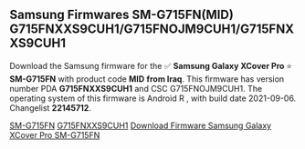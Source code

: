 <h2>Samsung Firmwares SM-G715FN(MID) G715FNXXS9CUH1/G715FNOJM9CUH1/G715FNXXS9CUH1</h2>
Download the Samsung firmware for the ✅ <strong>Samsung Galaxy XCover Pro </strong> ⭐ <strong>SM-G715FN</strong> with product code <strong>MID</strong> <strong> from Iraq</strong>. This firmware has version number PDA <strong>G715FNXXS9CUH1</strong> and CSC G715FNOJM9CUH1. The operating system of this firmware is Android R , with build date 2021-09-06. Changelist <strong>22145712</strong>.


[SM-G715FN](https://samfirm.shop/samsung/model/SM-G715FN)
[G715FNXXS9CUH1](https://samfirm.shop/samsung/pda/G715FNXXS9CUH1)
[Download Firmware Samsung Galaxy XCover Pro SM-G715FN](https://samfirm.shop/samsung/firmware/452932)
